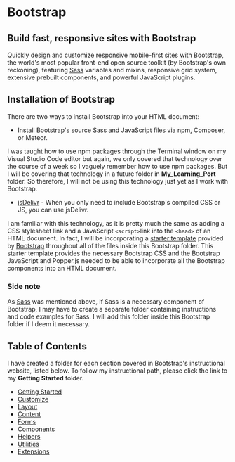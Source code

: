 # Bootstrap

## Build fast, responsive sites with Bootstrap

Quickly design and customize responsive mobile-first sites with Bootstrap, the world's most popular front-end open source toolkit (by Bootstrap's own reckoning), featuring [Sass](https://sass-lang.com/) variables and mixins, responsive grid system, extensive prebuilt components, and powerful JavaScript plugins.

## Installation of Bootstrap

There are two ways to install Bootstrap into your HTML document:

* Install Bootstrap's source Sass and JavaScript files via npm, Composer, or Meteor.

I was taught how to use npm packages through the Terminal window on my Visual Studio Code editor but again, we only covered that technology over the course of a week so I vaguely remember how to use npm packages. But I will be covering that technology in a future folder in **My_Learning_Port** folder. So therefore, I will not be using this technology just yet as I work with Bootstrap.

* [jsDelivr](https://www.jsdelivr.com/) - When you only need to include Bootstrap's compiled CSS or JS, you can use jsDelivr.

I am familiar with this technology, as it is pretty much the same as adding a CSS stylesheet link and a JavaScript ```<script>```link into the ```<head>``` of an HTML document. In fact, I will be incorporating a [starter template](https://github.com/AndrewSRea/My_Learning_Port/blob/main/Bootstrap/starter-template.html) provided by [Bootstrap](https://getbootstrap.com/docs/5.0/getting-started/introduction/#starter-template) throughout all of the files inside this Bootstrap folder. 
This starter template provides the necessary Bootstrap CSS and the Bootstrap JavaScript and Popper.js needed to be able to incorporate
all the Bootstrap components into an HTML document.

### Side note

As [Sass](https://sass-lang.com/) was mentioned above, if Sass is a necessary component of Bootstrap, I may have to create a separate folder containing instructions and code examples for Sass. I will add this folder inside this Bootstrap folder if I deem it necessary.

## Table of Contents

I have created a folder for each section covered in Bootstrap's instructional website, listed below. To follow my instructional path, please click the link to my **Getting Started** folder.

* [Getting Started](https://github.com/AndrewSRea/My_Learning_Port/tree/main/Bootstrap/Getting_Started#getting-started)
* [Customize](https://github.com/AndrewSRea/My_Learning_Port/tree/main/Bootstrap/Customize#customize)
* [Layout](https://github.com/AndrewSRea/My_Learning_Port/tree/main/Bootstrap/Layout#layout)
* [Content](https://github.com/AndrewSRea/My_Learning_Port/tree/main/Bootstrap/Content#content)
* [Forms](https://github.com/AndrewSRea/My_Learning_Port/tree/main/Bootstrap/Forms#forms)
* [Components](https://github.com/AndrewSRea/My_Learning_Port/tree/main/Bootstrap/Components#components)
* [Helpers](https://github.com/AndrewSRea/My_Learning_Port/tree/main/Bootstrap/Helpers#helpers)
* [Utilities](https://github.com/AndrewSRea/My_Learning_Port/tree/main/Bootstrap/Utilities#utilities)
* [Extensions]()